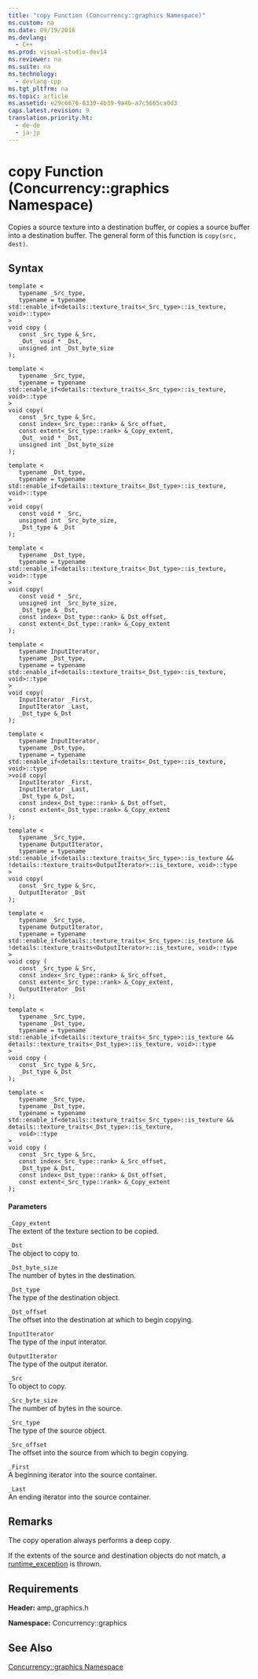 ```yaml
---
title: "copy Function (Concurrency::graphics Namespace)"
ms.custom: na
ms.date: 09/19/2016
ms.devlang: 
  - C++
ms.prod: visual-studio-dev14
ms.reviewer: na
ms.suite: na
ms.technology: 
  - devlang-cpp
ms.tgt_pltfrm: na
ms.topic: article
ms.assetid: e29c6676-8330-4b39-9a4b-a7c5665ca0d3
caps.latest.revision: 9
translation.priority.ht: 
  - de-de
  - ja-jp
---
```

# copy Function (Concurrency::graphics Namespace)
Copies a source texture into a destination buffer, or copies a source buffer into a destination buffer. The general form of this function is `copy(src, dest)`.  
  
## Syntax  
  
```  
template <  
   typename _Src_type,  
   typename = typename std::enable_if<details::texture_traits<_Src_type>::is_texture, void>::type>  
>  
void copy (  
   const _Src_type &_Src,  
   _Out_ void * _Dst,  
   unsigned int _Dst_byte_size  
);  
  
template <  
   typename _Src_type,  
   typename = typename std::enable_if<details::texture_traits<_Src_type>::is_texture, void>::type  
>  
void copy(  
   const _Src_type &_Src,  
   const index<_Src_type::rank> &_Src_offset,  
   const extent<_Src_type::rank> &_Copy_extent,  
   _Out_ void * _Dst,  
   unsigned int _Dst_byte_size  
);  
  
template <  
   typename _Dst_type,  
   typename = typename std::enable_if<details::texture_traits<_Dst_type>::is_texture, void>::type  
>  
void copy(  
   const void * _Src,  
   unsigned int _Src_byte_size,  
   _Dst_type & _Dst  
);  
  
template <  
   typename _Dst_type,  
   typename = typename std::enable_if<details::texture_traits<_Dst_type>::is_texture, void>::type  
>  
void copy(  
   const void * _Src,  
   unsigned int _Src_byte_size,  
   _Dst_type & _Dst,  
   const index<_Dst_type::rank> &_Dst_offset,  
   const extent<_Dst_type::rank> &_Copy_extent  
);  
  
template <  
   typename InputIterator,  
   typename _Dst_type,  
   typename = typename std::enable_if<details::texture_traits<_Dst_type>::is_texture, void>::type  
>  
void copy(  
   InputIterator _First,  
   InputIterator _Last,  
   _Dst_type &_Dst  
);  
  
template <  
   typename InputIterator,  
   typename _Dst_type,  
   typename = typename std::enable_if<details::texture_traits<_Dst_type>::is_texture, void>::type  
>void copy(  
   InputIterator _First,  
   InputIterator _Last,  
   _Dst_type &_Dst,  
   const index<_Dst_type::rank> &_Dst_offset,  
   const extent<_Dst_type::rank> &_Copy_extent  
);  
  
template <  
   typename _Src_type,  
   typename OutputIterator,  
   typename = typename std::enable_if<details::texture_traits<_Src_type>::is_texture && !details::texture_traits<OutputIterator>::is_texture, void>::type  
>  
void copy(  
   const _Src_type &_Src,  
   OutputIterator _Dst  
);  
  
template <  
   typename _Src_type,  
   typename OutputIterator,  
   typename = typename std::enable_if<details::texture_traits<_Src_type>::is_texture && !details::texture_traits<OutputIterator>::is_texture, void>::type  
>  
void copy (  
   const _Src_type &_Src,  
   const index<_Src_type::rank> &_Src_offset,  
   const extent<_Src_type::rank> &_Copy_extent,  
   OutputIterator _Dst  
);  
  
template <  
   typename _Src_type,  
   typename _Dst_type,  
   typename = typename std::enable_if<details::texture_traits<_Src_type>::is_texture && details::texture_traits<_Dst_type>::is_texture, void>::type  
>  
void copy (  
   const _Src_type &_Src,  
   _Dst_type &_Dst  
);  
  
template <  
   typename _Src_type,  
   typename _Dst_type,  
   typename = typename std::enable_if<details::texture_traits<_Src_type>::is_texture && details::texture_traits<_Dst_type>::is_texture,  
   void>::type  
>  
void copy (  
   const _Src_type &_Src,  
   const index<_Src_type::rank> &_Src_offset,  
   _Dst_type &_Dst,  
   const index<_Dst_type::rank> &_Dst_offset,  
   const extent<_Src_type::rank> &_Copy_extent  
);  
```  
  
#### Parameters  
 `_Copy_extent`  
 The extent of the texture section to be copied.  
  
 `_Dst`  
 The object to copy to.  
  
 `_Dst_byte_size`  
 The number of bytes in the destination.  
  
 `_Dst_type`  
 The type of the destination object.  
  
 `_Dst_offset`  
 The offset into the destination at which to begin copying.  
  
 `InputIterator`  
 The type of the input interator.  
  
 `OutputIterator`  
 The type of the output iterator.  
  
 `_Src`  
 To object to copy.  
  
 `_Src_byte_size`  
 The number of bytes in the source.  
  
 `_Src_type`  
 The type of the source object.  
  
 `_Src_offset`  
 The offset into the source from which to begin copying.  
  
 `_First`  
 A beginning iterator into the source container.  
  
 `_Last`  
 An ending iterator into the source container.  
  
## Remarks  
 The copy operation always performs a deep copy.  
  
 If the extents of the source and destination objects do not match, a [runtime_exception](../vs140/runtime_exception-Class.md) is thrown.  
  
## Requirements  
 **Header:** amp_graphics.h  
  
 **Namespace:** Concurrency::graphics  
  
## See Also  
 [Concurrency::graphics Namespace](../vs140/Concurrency--graphics-Namespace.md)